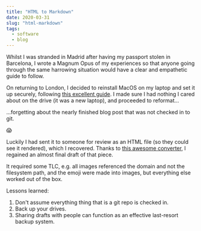 ```yaml
---
title: "HTML to Markdown"
date: 2020-03-31
slug: "html-markdown"
tags:
  - software
  - blog
---
```


Whilst I was stranded in Madrid after having my passport stolen in Barcelona, I wrote a Magnum Opus of my experiences so that anyone going through the same harrowing situation would have a clear and empathetic guide to follow.

On returning to London, I decided to reinstall MacOS on my laptop and set it up securely, following [this excellent guide](https://github.com/drduh/macOS-Security-and-Privacy-Guide). I made sure I had nothing I cared about on the drive (it was a new laptop), and proceeded to reformat...

...forgetting about the nearly finished blog post that was not checked in to git. 

:scream:

Luckily I had sent it to someone for review as an HTML file (so they could see it rendered), which I recovered. Thanks to [this awesome converter](https://domchristie.github.io/turndown/), I regained an almost final draft of that piece.

It required some TLC, e.g. all images referenced the domain and not the filesystem path, and the emoji were made into images, but everything else worked out of the box.

Lessons learned:
1. Don't assume everything thing that is a git repo is checked in.
2. Back up your drives.
3. Sharing drafts with people can function as an effective last-resort backup system.
